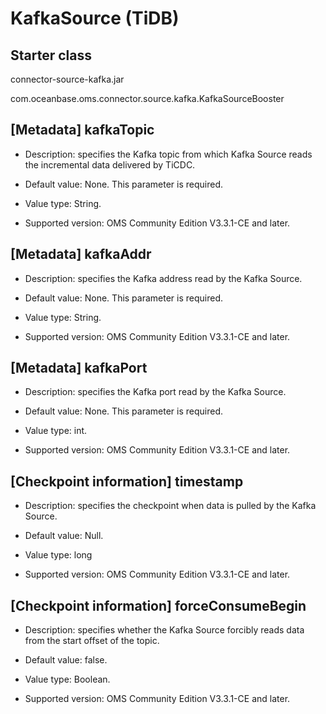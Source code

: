 # KafkaSource (TiDB)

## Starter class

connector-source-kafka.jar

com.oceanbase.oms.connector.source.kafka.KafkaSourceBooster

## [Metadata] kafkaTopic

* Description: specifies the Kafka topic from which Kafka Source reads the incremental data delivered by TiCDC.

* Default value: None. This parameter is required.

* Value type: String.

* Supported version: OMS Community Edition V3.3.1-CE and later.

## [Metadata] kafkaAddr

* Description: specifies the Kafka address read by the Kafka Source.

* Default value: None. This parameter is required.

* Value type: String.

* Supported version: OMS Community Edition V3.3.1-CE and later.

## [Metadata] kafkaPort

* Description: specifies the Kafka port read by the Kafka Source.

* Default value: None. This parameter is required.

* Value type: int.

* Supported version: OMS Community Edition V3.3.1-CE and later.

## [Checkpoint information] timestamp

* Description: specifies the checkpoint when data is pulled by the Kafka Source.

* Default value: Null.

* Value type: long

* Supported version: OMS Community Edition V3.3.1-CE and later.

## [Checkpoint information] forceConsumeBegin

* Description: specifies whether the Kafka Source forcibly reads data from the start offset of the topic.

* Default value: false.

* Value type: Boolean.

* Supported version: OMS Community Edition V3.3.1-CE and later.
